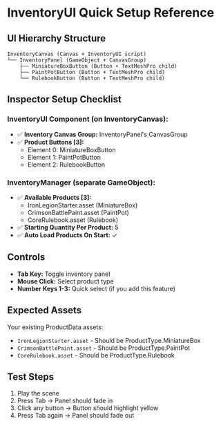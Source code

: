 # InventoryUI Quick Setup Reference

## UI Hierarchy Structure
```
InventoryCanvas (Canvas + InventoryUI script)
└── InventoryPanel (GameObject + CanvasGroup)
    ├── MiniatureBoxButton (Button + TextMeshPro child)
    ├── PaintPotButton (Button + TextMeshPro child)
    └── RulebookButton (Button + TextMeshPro child)
```

## Inspector Setup Checklist

### InventoryUI Component (on InventoryCanvas):
- ✅ **Inventory Canvas Group:** InventoryPanel's CanvasGroup
- ✅ **Product Buttons [3]:**
  - Element 0: MiniatureBoxButton
  - Element 1: PaintPotButton  
  - Element 2: RulebookButton

### InventoryManager (separate GameObject):
- ✅ **Available Products [3]:**
  - IronLegionStarter.asset (MiniatureBox)
  - CrimsonBattlePaint.asset (PaintPot)
  - CoreRulebook.asset (Rulebook)
- ✅ **Starting Quantity Per Product:** 5
- ✅ **Auto Load Products On Start:** ✓

## Controls
- **Tab Key:** Toggle inventory panel
- **Mouse Click:** Select product type
- **Number Keys 1-3:** Quick select (if you add this feature)

## Expected Assets
Your existing ProductData assets:
- `IronLegionStarter.asset` - Should be ProductType.MiniatureBox
- `CrimsonBattlePaint.asset` - Should be ProductType.PaintPot  
- `CoreRulebook.asset` - Should be ProductType.Rulebook

## Test Steps
1. Play the scene
2. Press Tab → Panel should fade in
3. Click any button → Button should highlight yellow
4. Press Tab again → Panel should fade out
